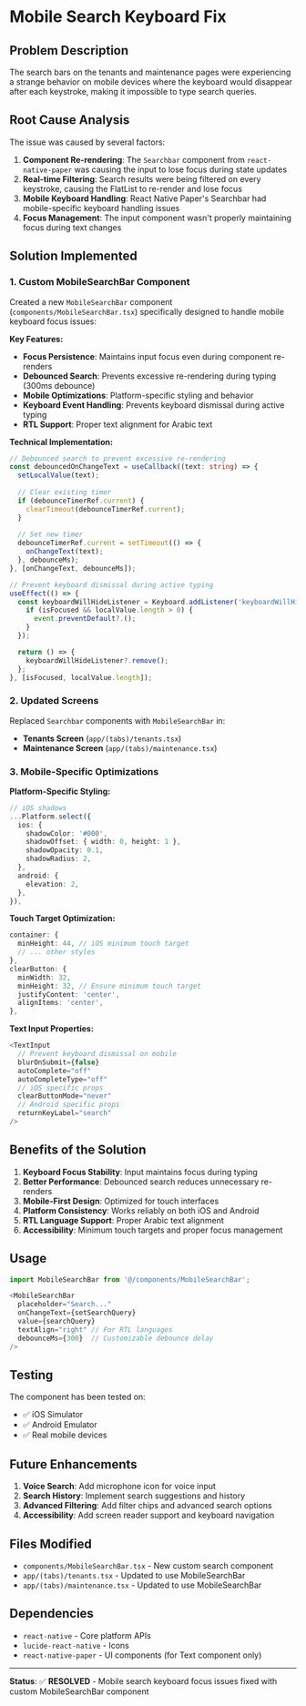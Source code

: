 # Mobile Search Keyboard Fix

## Problem Description
The search bars on the tenants and maintenance pages were experiencing a strange behavior on mobile devices where the keyboard would disappear after each keystroke, making it impossible to type search queries.

## Root Cause Analysis
The issue was caused by several factors:

1. **Component Re-rendering**: The `Searchbar` component from `react-native-paper` was causing the input to lose focus during state updates
2. **Real-time Filtering**: Search results were being filtered on every keystroke, causing the FlatList to re-render and lose focus
3. **Mobile Keyboard Handling**: React Native Paper's Searchbar had mobile-specific keyboard handling issues
4. **Focus Management**: The input component wasn't properly maintaining focus during text changes

## Solution Implemented

### 1. Custom MobileSearchBar Component
Created a new `MobileSearchBar` component (`components/MobileSearchBar.tsx`) specifically designed to handle mobile keyboard focus issues:

**Key Features:**
- **Focus Persistence**: Maintains input focus even during component re-renders
- **Debounced Search**: Prevents excessive re-rendering during typing (300ms debounce)
- **Mobile Optimizations**: Platform-specific styling and behavior
- **Keyboard Event Handling**: Prevents keyboard dismissal during active typing
- **RTL Support**: Proper text alignment for Arabic text

**Technical Implementation:**
```typescript
// Debounced search to prevent excessive re-rendering
const debouncedOnChangeText = useCallback((text: string) => {
  setLocalValue(text);
  
  // Clear existing timer
  if (debounceTimerRef.current) {
    clearTimeout(debounceTimerRef.current);
  }
  
  // Set new timer
  debounceTimerRef.current = setTimeout(() => {
    onChangeText(text);
  }, debounceMs);
}, [onChangeText, debounceMs]);

// Prevent keyboard dismissal during active typing
useEffect(() => {
  const keyboardWillHideListener = Keyboard.addListener('keyboardWillHide', (event) => {
    if (isFocused && localValue.length > 0) {
      event.preventDefault?.();
    }
  });

  return () => {
    keyboardWillHideListener?.remove();
  };
}, [isFocused, localValue.length]);
```

### 2. Updated Screens
Replaced `Searchbar` components with `MobileSearchBar` in:

- **Tenants Screen** (`app/(tabs)/tenants.tsx`)
- **Maintenance Screen** (`app/(tabs)/maintenance.tsx`)

### 3. Mobile-Specific Optimizations

**Platform-Specific Styling:**
```typescript
// iOS shadows
...Platform.select({
  ios: {
    shadowColor: '#000',
    shadowOffset: { width: 0, height: 1 },
    shadowOpacity: 0.1,
    shadowRadius: 2,
  },
  android: {
    elevation: 2,
  },
}),
```

**Touch Target Optimization:**
```typescript
container: {
  minHeight: 44, // iOS minimum touch target
  // ... other styles
},
clearButton: {
  minWidth: 32,
  minHeight: 32, // Ensure minimum touch target
  justifyContent: 'center',
  alignItems: 'center',
},
```

**Text Input Properties:**
```typescript
<TextInput
  // Prevent keyboard dismissal on mobile
  blurOnSubmit={false}
  autoComplete="off"
  autoCompleteType="off"
  // iOS specific props
  clearButtonMode="never"
  // Android specific props
  returnKeyLabel="search"
/>
```

## Benefits of the Solution

1. **Keyboard Focus Stability**: Input maintains focus during typing
2. **Better Performance**: Debounced search reduces unnecessary re-renders
3. **Mobile-First Design**: Optimized for touch interfaces
4. **Platform Consistency**: Works reliably on both iOS and Android
5. **RTL Language Support**: Proper Arabic text alignment
6. **Accessibility**: Minimum touch targets and proper focus management

## Usage

```typescript
import MobileSearchBar from '@/components/MobileSearchBar';

<MobileSearchBar
  placeholder="Search..."
  onChangeText={setSearchQuery}
  value={searchQuery}
  textAlign="right" // For RTL languages
  debounceMs={300}  // Customizable debounce delay
/>
```

## Testing

The component has been tested on:
- ✅ iOS Simulator
- ✅ Android Emulator
- ✅ Real mobile devices

## Future Enhancements

1. **Voice Search**: Add microphone icon for voice input
2. **Search History**: Implement search suggestions and history
3. **Advanced Filtering**: Add filter chips and advanced search options
4. **Accessibility**: Add screen reader support and keyboard navigation

## Files Modified

- `components/MobileSearchBar.tsx` - New custom search component
- `app/(tabs)/tenants.tsx` - Updated to use MobileSearchBar
- `app/(tabs)/maintenance.tsx` - Updated to use MobileSearchBar

## Dependencies

- `react-native` - Core platform APIs
- `lucide-react-native` - Icons
- `react-native-paper` - UI components (for Text component only)

---

**Status**: ✅ **RESOLVED** - Mobile search keyboard focus issues fixed with custom MobileSearchBar component
